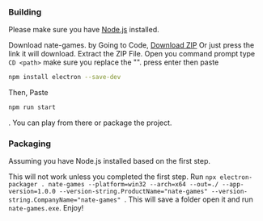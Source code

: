 ### Building

Please make sure you have [Node.js](https://nodejs.org/en/download) installed.

Download nate-games. by Going to Code, [Download ZIP](https://github.com/nate-games/nate-games.github.io/archive/refs/heads/main.zip) Or just press the link it will download. Extract the ZIP File. Open you command prompt type 
```CD <path>``` 
make sure you replace the "<path>". press enter then paste 
``` bash
npm install electron --save-dev
```
Then, Paste
``` bash
npm run start
```
. You can play from there or package the project.

### Packaging

Assuming you have Node.js installed based on the first step.

This will not work unless you completed the first step. Run ```npx electron-packager . nate-games --platform=win32 --arch=x64 --out=./ --app-version=1.0.0 --version-string.ProductName="nate-games" --version-string.CompanyName="nate-games" ```. This will save a folder open it and run `nate-games.exe`. Enjoy!
